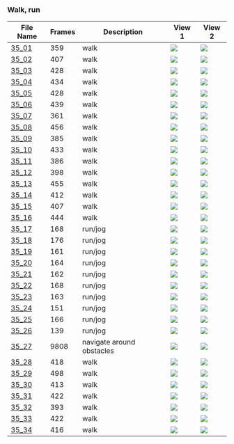 ### Walk, run
|File Name|Frames|Description|View 1|View 2|
|-|-|-|-|-|
|[35_01](https://github.com/Shriinivas/cmubvh/raw/main/Sequence-035-039/35/Data/35_01.zip)|359|walk|<img src="https://github.com/Shriinivas/cmubvhgifs/blob/main/Sequence-035-039/35/35_01_0.gif"/>|<img src="https://github.com/Shriinivas/cmubvhgifs/blob/main/Sequence-035-039/35/35_01_1.gif"/>|
|[35_02](https://github.com/Shriinivas/cmubvh/raw/main/Sequence-035-039/35/Data/35_02.zip)|407|walk|<img src="https://github.com/Shriinivas/cmubvhgifs/blob/main/Sequence-035-039/35/35_02_0.gif"/>|<img src="https://github.com/Shriinivas/cmubvhgifs/blob/main/Sequence-035-039/35/35_02_1.gif"/>|
|[35_03](https://github.com/Shriinivas/cmubvh/raw/main/Sequence-035-039/35/Data/35_03.zip)|428|walk|<img src="https://github.com/Shriinivas/cmubvhgifs/blob/main/Sequence-035-039/35/35_03_0.gif"/>|<img src="https://github.com/Shriinivas/cmubvhgifs/blob/main/Sequence-035-039/35/35_03_1.gif"/>|
|[35_04](https://github.com/Shriinivas/cmubvh/raw/main/Sequence-035-039/35/Data/35_04.zip)|434|walk|<img src="https://github.com/Shriinivas/cmubvhgifs/blob/main/Sequence-035-039/35/35_04_0.gif"/>|<img src="https://github.com/Shriinivas/cmubvhgifs/blob/main/Sequence-035-039/35/35_04_1.gif"/>|
|[35_05](https://github.com/Shriinivas/cmubvh/raw/main/Sequence-035-039/35/Data/35_05.zip)|428|walk|<img src="https://github.com/Shriinivas/cmubvhgifs/blob/main/Sequence-035-039/35/35_05_0.gif"/>|<img src="https://github.com/Shriinivas/cmubvhgifs/blob/main/Sequence-035-039/35/35_05_1.gif"/>|
|[35_06](https://github.com/Shriinivas/cmubvh/raw/main/Sequence-035-039/35/Data/35_06.zip)|439|walk|<img src="https://github.com/Shriinivas/cmubvhgifs/blob/main/Sequence-035-039/35/35_06_0.gif"/>|<img src="https://github.com/Shriinivas/cmubvhgifs/blob/main/Sequence-035-039/35/35_06_1.gif"/>|
|[35_07](https://github.com/Shriinivas/cmubvh/raw/main/Sequence-035-039/35/Data/35_07.zip)|361|walk|<img src="https://github.com/Shriinivas/cmubvhgifs/blob/main/Sequence-035-039/35/35_07_0.gif"/>|<img src="https://github.com/Shriinivas/cmubvhgifs/blob/main/Sequence-035-039/35/35_07_1.gif"/>|
|[35_08](https://github.com/Shriinivas/cmubvh/raw/main/Sequence-035-039/35/Data/35_08.zip)|456|walk|<img src="https://github.com/Shriinivas/cmubvhgifs/blob/main/Sequence-035-039/35/35_08_0.gif"/>|<img src="https://github.com/Shriinivas/cmubvhgifs/blob/main/Sequence-035-039/35/35_08_1.gif"/>|
|[35_09](https://github.com/Shriinivas/cmubvh/raw/main/Sequence-035-039/35/Data/35_09.zip)|385|walk|<img src="https://github.com/Shriinivas/cmubvhgifs/blob/main/Sequence-035-039/35/35_09_0.gif"/>|<img src="https://github.com/Shriinivas/cmubvhgifs/blob/main/Sequence-035-039/35/35_09_1.gif"/>|
|[35_10](https://github.com/Shriinivas/cmubvh/raw/main/Sequence-035-039/35/Data/35_10.zip)|433|walk|<img src="https://github.com/Shriinivas/cmubvhgifs/blob/main/Sequence-035-039/35/35_10_0.gif"/>|<img src="https://github.com/Shriinivas/cmubvhgifs/blob/main/Sequence-035-039/35/35_10_1.gif"/>|
|[35_11](https://github.com/Shriinivas/cmubvh/raw/main/Sequence-035-039/35/Data/35_11.zip)|386|walk|<img src="https://github.com/Shriinivas/cmubvhgifs/blob/main/Sequence-035-039/35/35_11_0.gif"/>|<img src="https://github.com/Shriinivas/cmubvhgifs/blob/main/Sequence-035-039/35/35_11_1.gif"/>|
|[35_12](https://github.com/Shriinivas/cmubvh/raw/main/Sequence-035-039/35/Data/35_12.zip)|398|walk|<img src="https://github.com/Shriinivas/cmubvhgifs/blob/main/Sequence-035-039/35/35_12_0.gif"/>|<img src="https://github.com/Shriinivas/cmubvhgifs/blob/main/Sequence-035-039/35/35_12_1.gif"/>|
|[35_13](https://github.com/Shriinivas/cmubvh/raw/main/Sequence-035-039/35/Data/35_13.zip)|455|walk|<img src="https://github.com/Shriinivas/cmubvhgifs/blob/main/Sequence-035-039/35/35_13_0.gif"/>|<img src="https://github.com/Shriinivas/cmubvhgifs/blob/main/Sequence-035-039/35/35_13_1.gif"/>|
|[35_14](https://github.com/Shriinivas/cmubvh/raw/main/Sequence-035-039/35/Data/35_14.zip)|412|walk|<img src="https://github.com/Shriinivas/cmubvhgifs/blob/main/Sequence-035-039/35/35_14_0.gif"/>|<img src="https://github.com/Shriinivas/cmubvhgifs/blob/main/Sequence-035-039/35/35_14_1.gif"/>|
|[35_15](https://github.com/Shriinivas/cmubvh/raw/main/Sequence-035-039/35/Data/35_15.zip)|407|walk|<img src="https://github.com/Shriinivas/cmubvhgifs/blob/main/Sequence-035-039/35/35_15_0.gif"/>|<img src="https://github.com/Shriinivas/cmubvhgifs/blob/main/Sequence-035-039/35/35_15_1.gif"/>|
|[35_16](https://github.com/Shriinivas/cmubvh/raw/main/Sequence-035-039/35/Data/35_16.zip)|444|walk|<img src="https://github.com/Shriinivas/cmubvhgifs/blob/main/Sequence-035-039/35/35_16_0.gif"/>|<img src="https://github.com/Shriinivas/cmubvhgifs/blob/main/Sequence-035-039/35/35_16_1.gif"/>|
|[35_17](https://github.com/Shriinivas/cmubvh/raw/main/Sequence-035-039/35/Data/35_17.zip)|168|run/jog|<img src="https://github.com/Shriinivas/cmubvhgifs/blob/main/Sequence-035-039/35/35_17_0.gif"/>|<img src="https://github.com/Shriinivas/cmubvhgifs/blob/main/Sequence-035-039/35/35_17_1.gif"/>|
|[35_18](https://github.com/Shriinivas/cmubvh/raw/main/Sequence-035-039/35/Data/35_18.zip)|176|run/jog|<img src="https://github.com/Shriinivas/cmubvhgifs/blob/main/Sequence-035-039/35/35_18_0.gif"/>|<img src="https://github.com/Shriinivas/cmubvhgifs/blob/main/Sequence-035-039/35/35_18_1.gif"/>|
|[35_19](https://github.com/Shriinivas/cmubvh/raw/main/Sequence-035-039/35/Data/35_19.zip)|161|run/jog|<img src="https://github.com/Shriinivas/cmubvhgifs/blob/main/Sequence-035-039/35/35_19_0.gif"/>|<img src="https://github.com/Shriinivas/cmubvhgifs/blob/main/Sequence-035-039/35/35_19_1.gif"/>|
|[35_20](https://github.com/Shriinivas/cmubvh/raw/main/Sequence-035-039/35/Data/35_20.zip)|164|run/jog|<img src="https://github.com/Shriinivas/cmubvhgifs/blob/main/Sequence-035-039/35/35_20_0.gif"/>|<img src="https://github.com/Shriinivas/cmubvhgifs/blob/main/Sequence-035-039/35/35_20_1.gif"/>|
|[35_21](https://github.com/Shriinivas/cmubvh/raw/main/Sequence-035-039/35/Data/35_21.zip)|162|run/jog|<img src="https://github.com/Shriinivas/cmubvhgifs/blob/main/Sequence-035-039/35/35_21_0.gif"/>|<img src="https://github.com/Shriinivas/cmubvhgifs/blob/main/Sequence-035-039/35/35_21_1.gif"/>|
|[35_22](https://github.com/Shriinivas/cmubvh/raw/main/Sequence-035-039/35/Data/35_22.zip)|168|run/jog|<img src="https://github.com/Shriinivas/cmubvhgifs/blob/main/Sequence-035-039/35/35_22_0.gif"/>|<img src="https://github.com/Shriinivas/cmubvhgifs/blob/main/Sequence-035-039/35/35_22_1.gif"/>|
|[35_23](https://github.com/Shriinivas/cmubvh/raw/main/Sequence-035-039/35/Data/35_23.zip)|163|run/jog|<img src="https://github.com/Shriinivas/cmubvhgifs/blob/main/Sequence-035-039/35/35_23_0.gif"/>|<img src="https://github.com/Shriinivas/cmubvhgifs/blob/main/Sequence-035-039/35/35_23_1.gif"/>|
|[35_24](https://github.com/Shriinivas/cmubvh/raw/main/Sequence-035-039/35/Data/35_24.zip)|151|run/jog|<img src="https://github.com/Shriinivas/cmubvhgifs/blob/main/Sequence-035-039/35/35_24_0.gif"/>|<img src="https://github.com/Shriinivas/cmubvhgifs/blob/main/Sequence-035-039/35/35_24_1.gif"/>|
|[35_25](https://github.com/Shriinivas/cmubvh/raw/main/Sequence-035-039/35/Data/35_25.zip)|166|run/jog|<img src="https://github.com/Shriinivas/cmubvhgifs/blob/main/Sequence-035-039/35/35_25_0.gif"/>|<img src="https://github.com/Shriinivas/cmubvhgifs/blob/main/Sequence-035-039/35/35_25_1.gif"/>|
|[35_26](https://github.com/Shriinivas/cmubvh/raw/main/Sequence-035-039/35/Data/35_26.zip)|139|run/jog|<img src="https://github.com/Shriinivas/cmubvhgifs/blob/main/Sequence-035-039/35/35_26_0.gif"/>|<img src="https://github.com/Shriinivas/cmubvhgifs/blob/main/Sequence-035-039/35/35_26_1.gif"/>|
|[35_27](https://github.com/Shriinivas/cmubvh/raw/main/Sequence-035-039/35/Data/35_27.zip)|9808|navigate around obstacles|<img src="https://github.com/Shriinivas/cmubvhgifs/blob/main/Sequence-035-039/35/35_27_0.gif"/>|<img src="https://github.com/Shriinivas/cmubvhgifs/blob/main/Sequence-035-039/35/35_27_1.gif"/>|
|[35_28](https://github.com/Shriinivas/cmubvh/raw/main/Sequence-035-039/35/Data/35_28.zip)|418|walk|<img src="https://github.com/Shriinivas/cmubvhgifs/blob/main/Sequence-035-039/35/35_28_0.gif"/>|<img src="https://github.com/Shriinivas/cmubvhgifs/blob/main/Sequence-035-039/35/35_28_1.gif"/>|
|[35_29](https://github.com/Shriinivas/cmubvh/raw/main/Sequence-035-039/35/Data/35_29.zip)|498|walk|<img src="https://github.com/Shriinivas/cmubvhgifs/blob/main/Sequence-035-039/35/35_29_0.gif"/>|<img src="https://github.com/Shriinivas/cmubvhgifs/blob/main/Sequence-035-039/35/35_29_1.gif"/>|
|[35_30](https://github.com/Shriinivas/cmubvh/raw/main/Sequence-035-039/35/Data/35_30.zip)|413|walk|<img src="https://github.com/Shriinivas/cmubvhgifs/blob/main/Sequence-035-039/35/35_30_0.gif"/>|<img src="https://github.com/Shriinivas/cmubvhgifs/blob/main/Sequence-035-039/35/35_30_1.gif"/>|
|[35_31](https://github.com/Shriinivas/cmubvh/raw/main/Sequence-035-039/35/Data/35_31.zip)|422|walk|<img src="https://github.com/Shriinivas/cmubvhgifs/blob/main/Sequence-035-039/35/35_31_0.gif"/>|<img src="https://github.com/Shriinivas/cmubvhgifs/blob/main/Sequence-035-039/35/35_31_1.gif"/>|
|[35_32](https://github.com/Shriinivas/cmubvh/raw/main/Sequence-035-039/35/Data/35_32.zip)|393|walk|<img src="https://github.com/Shriinivas/cmubvhgifs/blob/main/Sequence-035-039/35/35_32_0.gif"/>|<img src="https://github.com/Shriinivas/cmubvhgifs/blob/main/Sequence-035-039/35/35_32_1.gif"/>|
|[35_33](https://github.com/Shriinivas/cmubvh/raw/main/Sequence-035-039/35/Data/35_33.zip)|422|walk|<img src="https://github.com/Shriinivas/cmubvhgifs/blob/main/Sequence-035-039/35/35_33_0.gif"/>|<img src="https://github.com/Shriinivas/cmubvhgifs/blob/main/Sequence-035-039/35/35_33_1.gif"/>|
|[35_34](https://github.com/Shriinivas/cmubvh/raw/main/Sequence-035-039/35/Data/35_34.zip)|416|walk|<img src="https://github.com/Shriinivas/cmubvhgifs/blob/main/Sequence-035-039/35/35_34_0.gif"/>|<img src="https://github.com/Shriinivas/cmubvhgifs/blob/main/Sequence-035-039/35/35_34_1.gif"/>|
